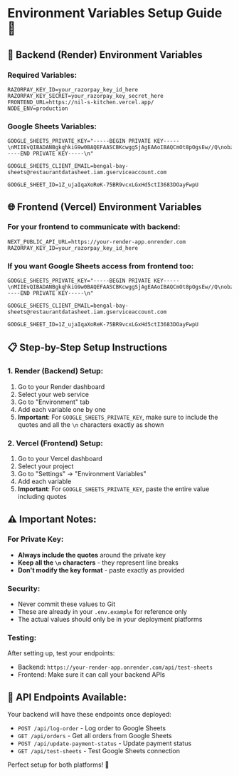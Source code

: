 # Environment Variables Setup Guide 🔧

## 🚀 Backend (Render) Environment Variables

### Required Variables:
```
RAZORPAY_KEY_ID=your_razorpay_key_id_here
RAZORPAY_KEY_SECRET=your_razorpay_key_secret_here
FRONTEND_URL=https://nil-s-kitchen.vercel.app/
NODE_ENV=production
```

### Google Sheets Variables:
```
GOOGLE_SHEETS_PRIVATE_KEY="-----BEGIN PRIVATE KEY-----\nMIIEvQIBADANBgkqhkiG9w0BAQEFAASCBKcwggSjAgEAAoIBAQCmOt8pOgsEw//Q\nobzUOjBuhC++8cG2NyQkAQrMvmRUDf9jW+fXA0b2EBje1OIMrGw0WGU5+tPfqPAX\n59LuMomC2Zd4eu3yty+FEmBGiFnzwTNCGk2yiFRDdJJzFEv9kTlCdtncp7VKnkHQ\nAn2hfo/Voc0TgDcChrOblJXjHqhDi3oBSC/r7uJVQoQN3kLDzIqBeuuHpB/Ypsjp\ndo0dmSkzcrDwYho6VkVKqBfGBWSq63P54CU+FZs+FSlBaZuRTtc7ZK0wvD2NIKp4\ngTgi+Vz5zFCt1O0i8NZ/lwbR7VO9ZUc1sk4FjyXV7D6s3wiQ+GpT7fD6JTzr1fiZ\nC4DwUyg1AgMBAAECggEAFmywuDYNUHpEY1e+Sn8DE5Wff0nL0RIFPRoq4833aONu\nhW/bicT2aLFpOX5MdFs6SaF3Hmg49t4qbX8nlFya8lz6MxWaTfjqXzBIbptsTxbM\nHGnB+4iqnWL3crDVQ4K4z7+KylqReVx6El6TphqVusMWEEBmq1+SkTVtNvNmzZ2m\nkclnx8DypUEcdb3HVEXgdn3xzxVQ0pAh36euHbukcwsISxMoGQyppXThW58i6gRi\nGBadHbbMLjYaWjubvLLg9fZljaNVf52+XSOxC0PYoZsDAWTGaspc+EknrJhiz3x\nOxbOXkijCRFpUS86QfFL7bnyFKsdPOUt2OL1e6zGrQKBgQDQOxGX3oTp0dY0+Y6N\nH9QAGZMBLb8rkcGwUfU8ym71tDcoxeuGTgsSQ3B2Cvyy8YFKy3/dQGZlKSbCtYud\nKmB5mzaq6oeSScUnc1ZktdWgdcyvPDadf+ezLP+ZdNqM5Xxw49l97d2GeyH7leT/\nfIKZjDDnOBO7DCqaCTN5xHyKowKBgQDMXTDJTUx7Y33dUMO785CgDeYch/WxiW/m\nAwgcTtQUqwAEf/UNeW6meOmK9OcW+p1se1eZa6Z5/ux05rE0D59GAhHDq2cnAVfz\nfNO4RfeXWR7MuF5uPH6yIeYzt4C+oXyzqJGvBa7cx2Qfg7g8EQcBManCTkvxeEjP\nhHDY2izHRwKBgAu7CCayFnLFq3eYh3tTy7Glvy5V0Ws27t5r/5DJJq8Y0/KsE7Sh\nOOZyfidoPwwlps7739wrAJm6U8CsUY0tEfpH0DCYvcJz/XNXgAp0Y/CCMmG81qbQ\nydDCPDP87UL6uqPxchMyD0TAMw3lR91Mul7EEw0zj4j+CnhbBFdbxlhZAoGBAIcc\nFWUA9c+dt1jaTI22OaeXiMrUGFuHwbMPzgzpEM2ZQCm5bwm5fq4QwlZcE2vdxLYz\n1XZY9XcyUqH24rDIo0RlmdkDOO9QtBUGMfNiTo6BHRu7yLKYzCp4vvjyGOvvV8Jv\nb+GGoFTWfhtXujX8C+V+L/2GRi8elwSbSwATPgeBAoGAUzW4x699bxJqVaaL5WoH\nvmgN2JKyNd/aO+2rZqGMzXc8F+T3k27Ug12rBRU7wvewB9ASMegVM3URg/HhhCxr\np+qBPm3QZpGQPW66k+Tstg8qmK7kU5Jubp4TAU4cYCoyCbWL3YPtOa4fKDFUKJJ8\n9ybCM52t2hCIrQ340WVkMM8=\n-----END PRIVATE KEY-----\n"

GOOGLE_SHEETS_CLIENT_EMAIL=bengal-bay-sheets@restaurantdatasheet.iam.gserviceaccount.com

GOOGLE_SHEET_ID=1Z_ujaIqaXoReK-75BR9vcxLGxHd5ctI3683DOayFwpU
```

## 🌐 Frontend (Vercel) Environment Variables

### For your frontend to communicate with backend:
```
NEXT_PUBLIC_API_URL=https://your-render-app.onrender.com
RAZORPAY_KEY_ID=your_razorpay_key_id_here
```

### If you want Google Sheets access from frontend too:
```
GOOGLE_SHEETS_PRIVATE_KEY="-----BEGIN PRIVATE KEY-----\nMIIEvQIBADANBgkqhkiG9w0BAQEFAASCBKcwggSjAgEAAoIBAQCmOt8pOgsEw//Q\nobzUOjBuhC++8cG2NyQkAQrMvmRUDf9jW+fXA0b2EBje1OIMrGw0WGU5+tPfqPAX\n59LuMomC2Zd4eu3yty+FEmBGiFnzwTNCGk2yiFRDdJJzFEv9kTlCdtncp7VKnkHQ\nAn2hfo/Voc0TgDcChrOblJXjHqhDi3oBSC/r7uJVQoQN3kLDzIqBeuuHpB/Ypsjp\ndo0dmSkzcrDwYho6VkVKqBfGBWSq63P54CU+FZs+FSlBaZuRTtc7ZK0wvD2NIKp4\ngTgi+Vz5zFCt1O0i8NZ/lwbR7VO9ZUc1sk4FjyXV7D6s3wiQ+GpT7fD6JTzr1fiZ\nC4DwUyg1AgMBAAECggEAFmywuDYNUHpEY1e+Sn8DE5Wff0nL0RIFPRoq4833aONu\nhW/bicT2aLFpOX5MdFs6SaF3Hmg49t4qbX8nlFya8lz6MxWaTfjqXzBIbptsTxbM\nHGnB+4iqnWL3crDVQ4K4z7+KylqReVx6El6TphqVusMWEEBmq1+SkTVtNvNmzZ2m\nkclnx8DypUEcdb3HVEXgdn3xzxVQ0pAh36euHbukcwsISxMoGQyppXThW58i6gRi\nGBadHbbMLjYaWjubvLLg9fZljaNVf52+XSOxC0PYoZsDAWTGaspc+EknrJhiz3x\nOxbOXkijCRFpUS86QfFL7bnyFKsdPOUt2OL1e6zGrQKBgQDQOxGX3oTp0dY0+Y6N\nH9QAGZMBLb8rkcGwUfU8ym71tDcoxeuGTgsSQ3B2Cvyy8YFKy3/dQGZlKSbCtYud\nKmB5mzaq6oeSScUnc1ZktdWgdcyvPDadf+ezLP+ZdNqM5Xxw49l97d2GeyH7leT/\nfIKZjDDnOBO7DCqaCTN5xHyKowKBgQDMXTDJTUx7Y33dUMO785CgDeYch/WxiW/m\nAwgcTtQUqwAEf/UNeW6meOmK9OcW+p1se1eZa6Z5/ux05rE0D59GAhHDq2cnAVfz\nfNO4RfeXWR7MuF5uPH6yIeYzt4C+oXyzqJGvBa7cx2Qfg7g8EQcBManCTkvxeEjP\nhHDY2izHRwKBgAu7CCayFnLFq3eYh3tTy7Glvy5V0Ws27t5r/5DJJq8Y0/KsE7Sh\nOOZyfidoPwwlps7739wrAJm6U8CsUY0tEfpH0DCYvcJz/XNXgAp0Y/CCMmG81qbQ\nydDCPDP87UL6uqPxchMyD0TAMw3lR91Mul7EEw0zj4j+CnhbBFdbxlhZAoGBAIcc\nFWUA9c+dt1jaTI22OaeXiMrUGFuHwbMPzgzpEM2ZQCm5bwm5fq4QwlZcE2vdxLYz\n1XZY9XcyUqH24rDIo0RlmdkDOO9QtBUGMfNiTo6BHRu7yLKYzCp4vvjyGOvvV8Jv\nb+GGoFTWfhtXujX8C+V+L/2GRi8elwSbSwATPgeBAoGAUzW4x699bxJqVaaL5WoH\nvmgN2JKyNd/aO+2rZqGMzXc8F+T3k27Ug12rBRU7wvewB9ASMegVM3URg/HhhCxr\np+qBPm3QZpGQPW66k+Tstg8qmK7kU5Jubp4TAU4cYCoyCbWL3YPtOa4fKDFUKJJ8\n9ybCM52t2hCIrQ340WVkMM8=\n-----END PRIVATE KEY-----\n"

GOOGLE_SHEETS_CLIENT_EMAIL=bengal-bay-sheets@restaurantdatasheet.iam.gserviceaccount.com

GOOGLE_SHEET_ID=1Z_ujaIqaXoReK-75BR9vcxLGxHd5ctI3683DOayFwpU
```

## 📋 Step-by-Step Setup Instructions

### 1. Render (Backend) Setup:
1. Go to your Render dashboard
2. Select your web service
3. Go to "Environment" tab
4. Add each variable one by one
5. **Important**: For `GOOGLE_SHEETS_PRIVATE_KEY`, make sure to include the quotes and all the `\n` characters exactly as shown

### 2. Vercel (Frontend) Setup:
1. Go to your Vercel dashboard
2. Select your project
3. Go to "Settings" → "Environment Variables"
4. Add each variable
5. **Important**: For `GOOGLE_SHEETS_PRIVATE_KEY`, paste the entire value including quotes

## ⚠️ Important Notes:

### For Private Key:
- **Always include the quotes** around the private key
- **Keep all the `\n` characters** - they represent line breaks
- **Don't modify the key format** - paste exactly as provided

### Security:
- Never commit these values to Git
- These are already in your `.env.example` for reference only
- The actual values should only be in your deployment platforms

### Testing:
After setting up, test your endpoints:
- Backend: `https://your-render-app.onrender.com/api/test-sheets`
- Frontend: Make sure it can call your backend APIs

## 🔗 API Endpoints Available:

Your backend will have these endpoints once deployed:
- `POST /api/log-order` - Log order to Google Sheets
- `GET /api/orders` - Get all orders from Google Sheets
- `POST /api/update-payment-status` - Update payment status
- `GET /api/test-sheets` - Test Google Sheets connection

Perfect setup for both platforms! 🚀
